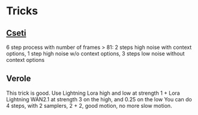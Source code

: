 # Tricks

## [Cseti](https://github.com/cseti007)

6 step process with number of frames > 81: 2 steps high noise with context options, 1 step high noise w/o context options, 3 steps low noise without context options

## Verole

This trick is good.
Use Lightning Lora high and low at strength 1 + Lora Lightning WAN2.1 at strength 3 on the high, and 0.25 on the low
You can do 4 steps, with 2 samplers, 2 + 2, good motion, no more slow motion.